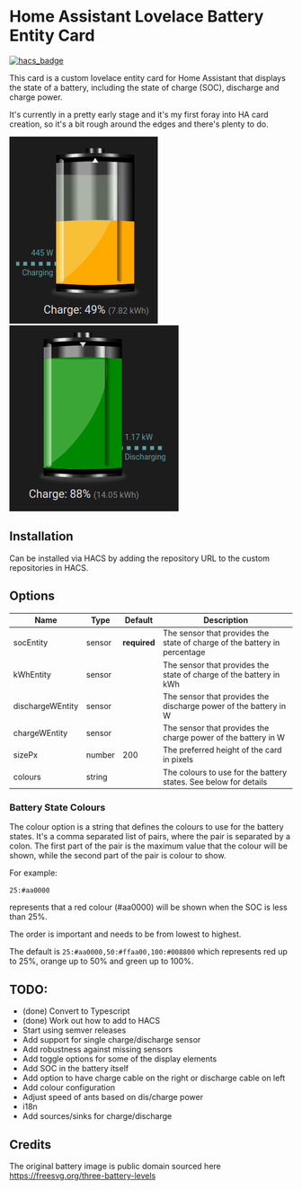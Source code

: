 # Home Assistant Lovelace Battery Entity Card

[![hacs_badge](https://img.shields.io/badge/HACS-Custom-41BDF5.svg?style=for-the-badge)](https://github.com/hacs/integration)

This card is a custom lovelace entity card for Home Assistant that displays the state of a battery, including
the state of charge (SOC), discharge and charge power.

It's currently in a pretty early stage and it's my first foray into HA card creation, so it's a bit rough around the
edges and there's plenty to do.

![Battery Entity Card](docs/charging.png)
![Battery Entity Card](docs/discharging.png)

## Installation

Can be installed via HACS by adding the repository URL to the custom repositories in HACS.

## Options

| Name             | Type   | Default      | Description                                                               |
|------------------|--------|--------------|---------------------------------------------------------------------------|
| socEntity        | sensor | **required** | The sensor that provides the state of charge of the battery in percentage |
| kWhEntity        | sensor |              | The sensor that provides the state of charge of the battery in kWh        |
| dischargeWEntity | sensor |              | The sensor that provides the discharge power of the battery in W          |
| chargeWEntity    | sensor |              | The sensor that provides the charge power of the battery in W             |
| sizePx           | number | 200          | The preferred height of the card in pixels                                |
| colours          | string |              | The colours to use for the battery states. See below for details          |

### Battery State Colours

The colour option is a string that defines the colours to use for the battery states.
It's a comma separated list of pairs, where the pair is separated by a colon. The first
part of the pair is the maximum value that the colour will be shown, while the second
part of the pair is colour to show.

For example:
```
25:#aa0000
```
represents that a red colour (#aa0000) will be shown when the SOC is less than 25%.

The order is important and needs to be from lowest to highest.

The default is `25:#aa0000,50:#ffaa00,100:#008800` which represents
red up to 25%, orange up to 50% and green up to 100%.

## TODO:

* (done) Convert to Typescript
* (done) Work out how to add to HACS
* Start using semver releases
* Add support for single charge/discharge sensor
* Add robustness against missing sensors
* Add toggle options for some of the display elements
* Add SOC in the battery itself
* Add option to have charge cable on the right or discharge cable on left
* Add colour configuration
* Adjust speed of ants based on dis/charge power
* i18n
* Add sources/sinks for charge/discharge

## Credits

The original battery image is public domain sourced here https://freesvg.org/three-battery-levels

